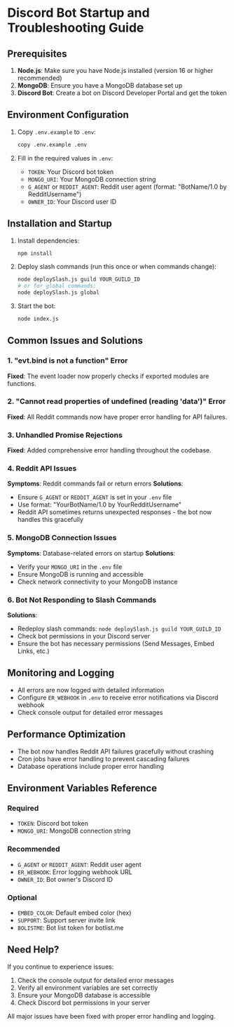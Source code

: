 # Discord Bot Startup and Troubleshooting Guide

## Prerequisites

1. **Node.js**: Make sure you have Node.js installed (version 16 or higher recommended)
2. **MongoDB**: Ensure you have a MongoDB database set up
3. **Discord Bot**: Create a bot on Discord Developer Portal and get the token

## Environment Configuration

1. Copy `.env.example` to `.env`:
   ```bash
   copy .env.example .env
   ```

2. Fill in the required values in `.env`:
   - `TOKEN`: Your Discord bot token
   - `MONGO_URI`: Your MongoDB connection string
   - `G_AGENT` or `REDDIT_AGENT`: Reddit user agent (format: "BotName/1.0 by RedditUsername")
   - `OWNER_ID`: Your Discord user ID

## Installation and Startup

1. Install dependencies:
   ```bash
   npm install
   ```

2. Deploy slash commands (run this once or when commands change):
   ```bash
   node deploySlash.js guild YOUR_GUILD_ID
   # or for global commands:
   node deploySlash.js global
   ```

3. Start the bot:
   ```bash
   node index.js
   ```

## Common Issues and Solutions

### 1. "evt.bind is not a function" Error
**Fixed**: The event loader now properly checks if exported modules are functions.

### 2. "Cannot read properties of undefined (reading 'data')" Error
**Fixed**: All Reddit commands now have proper error handling for API failures.

### 3. Unhandled Promise Rejections
**Fixed**: Added comprehensive error handling throughout the codebase.

### 4. Reddit API Issues
**Symptoms**: Reddit commands fail or return errors
**Solutions**:
- Ensure `G_AGENT` or `REDDIT_AGENT` is set in your `.env` file
- Use format: "YourBotName/1.0 by YourRedditUsername"
- Reddit API sometimes returns unexpected responses - the bot now handles this gracefully

### 5. MongoDB Connection Issues
**Symptoms**: Database-related errors on startup
**Solutions**:
- Verify your `MONGO_URI` in the `.env` file
- Ensure MongoDB is running and accessible
- Check network connectivity to your MongoDB instance

### 6. Bot Not Responding to Slash Commands
**Solutions**:
- Redeploy slash commands: `node deploySlash.js guild YOUR_GUILD_ID`
- Check bot permissions in your Discord server
- Ensure the bot has necessary permissions (Send Messages, Embed Links, etc.)

## Monitoring and Logging

- All errors are now logged with detailed information
- Configure `ER_WEBHOOK` in `.env` to receive error notifications via Discord webhook
- Check console output for detailed error messages

## Performance Optimization

- The bot now handles Reddit API failures gracefully without crashing
- Cron jobs have error handling to prevent cascading failures
- Database operations include proper error handling

## Environment Variables Reference

### Required
- `TOKEN`: Discord bot token
- `MONGO_URI`: MongoDB connection string

### Recommended
- `G_AGENT` or `REDDIT_AGENT`: Reddit user agent
- `ER_WEBHOOK`: Error logging webhook URL
- `OWNER_ID`: Bot owner's Discord ID

### Optional
- `EMBED_COLOR`: Default embed color (hex)
- `SUPPORT`: Support server invite link
- `BOLISTME`: Bot list token for botlist.me

## Need Help?

If you continue to experience issues:
1. Check the console output for detailed error messages
2. Verify all environment variables are set correctly
3. Ensure your MongoDB database is accessible
4. Check Discord bot permissions in your server

All major issues have been fixed with proper error handling and logging.
